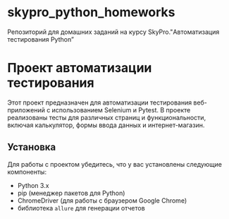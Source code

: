 # skypro_python_homeworks
Репозиторий для домашних заданий на курсу SkyPro."Автоматизация тестирования Python”

# Проект автоматизации тестирования

Этот проект предназначен для автоматизации тестирования веб-приложений с использованием Selenium и Pytest. В проекте реализованы тесты для различных страниц и функциональности, включая калькулятор, формы ввода данных и интернет-магазин.

## Установка

Для работы с проектом убедитесь, что у вас установлены следующие компоненты:

- Python 3.x
- pip (менеджер пакетов для Python)
- ChromeDriver (для работы с браузером Google Chrome)
- библиотека `allure` для генерации отчетов